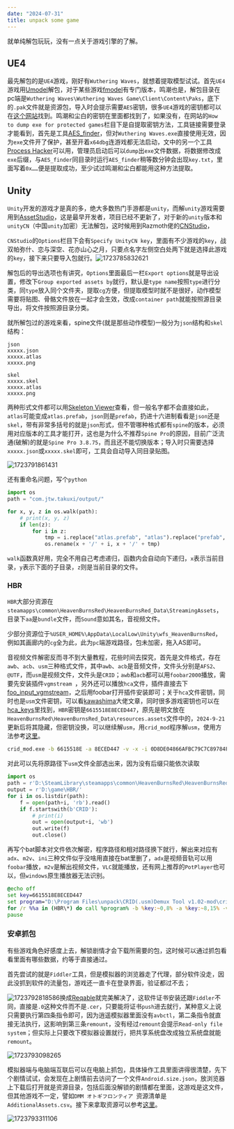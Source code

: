 ```yaml
---
date: "2024-07-31"
title: unpack some game
---
```

就单纯解包玩玩，没有一点关于游戏引擎的了解。

## UE4

最先解包的是`UE4`游戏，刚好有`Wuthering Waves`，就想着提取模型试试。首先`UE4`游戏用[Umodel](https://www.gildor.org/en/projects/umodel#files)解包，对于某些游戏[fmodel](https://fmodel.app/)有专门版本，鸣潮也是，解包目录在pc端是`Wuthering Waves\Wuthering Waves Game\Client\Content\Paks`，底下的`.pak`文件就是资源包，导入时会提示需要`AES`密钥，很多`UE4`游戏的密钥都可以在[这个网站](https://cs.rin.ru/forum/viewtopic.php?f=10&t=100672)找到。鸣潮和尘白的密钥在里面都找到了，如果没有，在网站的`How to dump exe for protected games`栏目下是自提取密钥方法，工具链接需要登录才能看到，首先是工具[AES_finder](https://cs.rin.ru/forum/download/file.php?id=112835)，但对`Wuthering Waves.exe`直接使用无效，因为`exe`文件开了保护，甚至开着`x64dbg`连游戏都无法启动，文中的另一个工具[Process Hacker](https://processhacker.sourceforge.io/downloads.php)可以用，管理员启动后可以`dump`出`exe`文件数据，将数据修改成`exe`后缀，与`AES_finder`同目录时运行`AES_finder`稍等数分钟会出现`key.txt`，里面写着`0x……`便是提取成功，至少试过鸣潮和尘白都能用这种方法提取。

## Unity

`Unity`开发的游戏才是真的多，绝大多数热门手游都是`unity`，而解`unity`游戏需要用到[AssetStudio](https://github.com/Perfare/AssetStudio)，这是最早开发者，项目已经不更新了，对于新的`unity`版本和`unityCN`（中国`unity`加密）无法解包，这时候用到Razmoth佬的[CNStudio](https://github.com/Razmoth/CNStudio)，

`CNStudio`的`Options`栏目下会有`Specify UnityCN key`，里面有不少游戏的`key`，战双帕弥什、恋与深空、花亦山心之月，只要点名字左侧空白处两下就是选择此游戏的`key`，接下来只要导入包就行。![1723785832621](https://s2.loli.net/2024/08/16/XDTNLVFAxa4l812.png)

解包后的导出选项也有讲究，`Options`里面最后一栏`Export options`就是导出设置，修改下`Group exported assets by`就行，默认是`type name`按照`type`进行分类，同`type`放入同个文件夹，提取`cg`方便，但提取模型时就不是很好，动作模型需要将贴图、骨骼文件放在一起才会生效，改成`container path`就能按照源目录导出，将文件按照源目录分类。

就所解包过的游戏来看，spine文件(就是那些动作模型)一般分为`json`结构和`skel`结构：

```
json
xxxxx.json
xxxxx.atlas
xxxxx.png

skel
xxxxx.skel
xxxxx.atlas
xxxxx.png
```

两种形式文件都可以用[Skeleton Viewer](https://zh.esotericsoftware.com/spine-skeleton-viewer)查看，但一般名字都不会直接如此，`atlas`可能变成`atlas.prefab`，`json`则是`prefab`，扔进十六进制看看是`json`还是`skel`，带有非常多括号的就是`json`形式，但不管哪种格式都有`spine`的版本，必须用对应版本的工具才能打开，这也是为什么不推荐`Spine Pro`的原因，目前广泛流通(破解)的就是`Spine Pro 3.8.75`，而且还不能切换版本；导入时只需要选择`xxxxx.json`或`xxxxx.skel`即可，工具会自动导入同目录贴图。

![1723791861431](https://s2.loli.net/2024/08/16/8eTEIhlpALB3bt6.png)



还有重命名问题，写个`python`

```python
import os
path = "com.jtw.takuxi/output/"

for x, y, z in os.walk(path):
    # print(x, y, z)
    if len(z):
        for i in z:
            tmp = i.replace("atlas.prefab", "atlas").replace("prefab", "json")
            os.rename(x + '/' + i, x + '/' + tmp)

```

`walk`函数真好用，完全不用自己考虑递归，函数内会自动向下递归，`x`表示当前目录，`y`表示下面的子目录，`z`则是当前目录的文件。

### HBR

`HBR`大部分资源在`steamapps\common\HeavenBurnsRed\HeavenBurnsRed_Data\StreamingAssets`，目录下`aa`是`bundle`文件，而`Sound`意如其名，音视频文件。

少部分资源位于`%USER_HOME%\AppData\LocalLow\Unity\wfs_HeavenBurnsRed`，例如其画廊内的`cg`全为此，此为`pc`端游戏路径，包未加密，拖入AS即可。

音视频文件解密反而寻不到大量教程，花些时间去探究，首先是文件格式，存在`awb`、`acb`、`usm`三种格式文件，其中`awb`、`acb`是音频文件，文件头分别是`AFS2`、`@UTF`，而`usm`是视频文件，文件头是`CRID`；`awb`和`acb`都可以用`foobar2000`播放，需要先安装插件`vgmstream `，另外还可以播放`hca`文件，插件直接去下[foo_input_vgmstream](https://github.com/vgmstream/vgmstream/releases/tag/r1951)，之后用foobar打开插件安装即可；关于`hca`文件密钥，同时也是`usm`文件密钥，可以看[kawashima](https://blog.mottomo.moe/categories/Tech/RE/zh/2018-10-12-New-HCA-Encryption/)大佬文章，同时很多游戏密钥也可以在[hca_keys](https://github.com/vgmstream/vgmstream/blob/master/src/meta/hca_keys.h)里找到，`HBR`密钥是`6615518E8ECED447`，原先是明文放在`HeavenBurnsRed\HeavenBurnsRed_Data\resources.assets`文件中的，`2024-9-21`更新后将其隐藏，但密钥没换，可以继续解`usm`，用`crid_mod`程序解`usm`，使用方法参考[这里](https://github.com/bnnm/vgmstream/wiki/usmkey)。

```bash
crid_mod.exe -b 6615518E -a 8ECED447 -v -x -i 0D8DE04866AFBC79C7C89784F7CF16B1
```

对此可以先将原路径下`usm`文件全部选出来，因为没有后缀只能依次读取

```python
import os
path = r'D:\SteamLibrary\steamapps\common\HeavenBurnsRed\HeavenBurnsRed_Data\StreamingAssets\Sound/'
output = r'D:\game\HBR/'
for i in os.listdir(path):
    f = open(path+i, 'rb').read()
    if f.startswith(b'CRID'):
        # print(i)
        out = open(output+i, 'wb')
        out.write(f)
        out.close()
```

再写个bat脚本对文件依次解密，程序路径和相对路径换下就行，解出来对应有`adx`、`m2v`、`ini`三种文件似乎没啥用直接在bat里删了，`adx`是视频音轨可以用`foobar`播放，`m2v`是解出视频文件，`VLC`就能播放，还有网上推荐的`PotPlayer`也可以，但`windows`原生播放器无法识别。

```bat
@echo off
set key=6615518E8ECED447
set program="D:\Program Files\unpack\CRID(.usm)Demux Tool v1.02-mod\crid_mod.exe"
for /r %%a in (HBR\*) do call %program% -b %key:~0,8% -a %key:~8,15% -v -x -c  %%a & ffmpeg -i %%a.m2v -i %%a.adx.wav -c:v copy -map 0:v -map 1:a -y %%a.mp4
pause
```

### 安卓抓包

有些游戏角色好感度上去，解锁剧情才会下载所需要的包，这时候可以通过抓包看看里面有哪些数据，约等于直接通过。

首先尝试的就是`Fiddler`工具，但是模拟器的浏览器走了代理，部分软件没走，因此没抓到软件的流量包，游戏还一直卡在登录界面，验证都过不去；

![1723792818586](https://s2.loli.net/2024/08/16/Hyx2aOVvfdJKsSp.png)换成[Reqable](https://reqable.com/zh-CN/)就完美解决了，这软件证书安装还跟`Fiddler`不同，直接是`.0`这种文件而不是`.cer`，只要能将证书`push`进去就行，某种意义上说只需要执行第四条指令即可，因为逍遥模拟器里面没有`avbctl`，第二条指令就直接无法执行，这影响到第三条`remount`，没有经过`remount`会提示`Read-only file system`；但实际上只要改下模拟器设置就行，把共享系统盘改成独立系统盘就能`remount`。

![1723793098265](https://s2.loli.net/2024/08/16/SFWZyT6OgxdK9Yl.png)

模拟器端与电脑端互联后可以在电脑上抓包，具体操作工具里面讲得很清楚，先下个剧情试试，会发现在上剧情前去访问了一个文件`Android.size.json`，放浏览器上下载后打开就是资源目录，包括后面没解锁的剧情都在里面，这游戏是这文件，但其他游戏不一定，譬如`DMM オトギフロンティア `资源清单是`AdditionalAssets.csv`。接下来拿取资源可以参考[这里](https://live2dhub.com/t/topic/3454)。

![1723793311106](https://s2.loli.net/2024/08/16/F1pX8MhEWn2GbKk.png)
